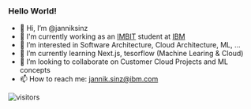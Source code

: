 ### Hello World!


- 👋 Hi, I’m @janniksinz
- 🔭 I'm currently working as an [IMBIT](https://www.dhbw-stuttgart.de/studium/bachelor-studienangebot/wirtschaft/wirtschaftsinformatik-imbit/) student at [IBM](https://www.ibm.com/de-de/employment/schueler/)
- 👀 I’m interested in Software Architecture, Cloud Architecture, ML, ...
- 🌱 I’m currently learning Next.js, tesorflow (Machine Learing & Cloud)
- 💞️ I’m looking to collaborate on Customer Cloud Projects and ML concepts
- 📫 How to reach me: jannik.sinz@ibm.com

![visitors](https://visitor-badge.glitch.me/badge?page_id=janniksinz.visitor-badge1&left_color=green&right_color=red)

<!---
janniksinz/janniksinz is a ✨ special ✨ repository because its `README.md` (this file) appears on your GitHub profile.
You can click the Preview link to take a look at your changes.
--->
